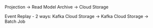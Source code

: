 Projection -> Read Model
Archive -> Cloud Storage

Event Replay - 2 ways:
Kafka
Cloud Storage -> Kafka
Cloud Storage -> Batch Job

